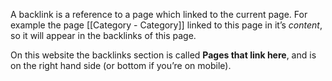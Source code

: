 A backlink is a reference to a page which linked to the current page. For example the page [[Category - Category]] linked to this page in it’s *content*, so it will appear in the backlinks of this page. 

On this website the backlinks section is called **Pages that link here**, and is on the right hand side (or bottom if you’re on mobile). 